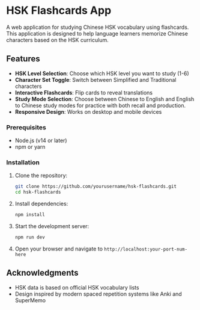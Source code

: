 # HSK Flashcards App

A web application for studying Chinese HSK vocabulary using flashcards. This application is designed to help language learners memorize Chinese characters based on the HSK curriculum.

## Features

- **HSK Level Selection**: Choose which HSK level you want to study (1-6)
- **Character Set Toggle**: Switch between Simplified and Traditional characters
- **Interactive Flashcards**: Flip cards to reveal translations
- **Study Mode Selection**: Choose between Chinese to English and English to Chinese study modes for practice with both recall and production.
- **Responsive Design**: Works on desktop and mobile devices

### Prerequisites

- Node.js (v14 or later)
- npm or yarn

### Installation

1. Clone the repository:
   ```bash
   git clone https://github.com/yourusername/hsk-flashcards.git
   cd hsk-flashcards
   ```

2. Install dependencies:
   ```bash
   npm install
   ```
   
3. Start the development server:
   ```bash
   npm run dev
   ```

4. Open your browser and navigate to `http://localhost:your-port-num-here`

## Acknowledgments

- HSK data is based on official HSK vocabulary lists
- Design inspired by modern spaced repetition systems like Anki and SuperMemo